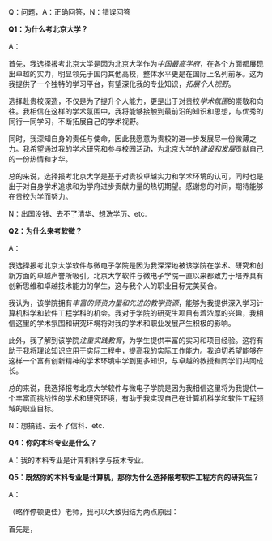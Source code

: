 
Q：问题，A：正确回答，N：错误回答

**Q1：为什么考北京大学？**

A：

首先，我选择报考北京大学是因为北京大学作为*中国最高学府*，在各个方面都展现出卓越的实力，明显领先于国内其他高校，整体水平更是在国际上名列前茅。这为我提供了一个独特的学习平台，有望深化我的专业知识，*拓展个人视野*。

选择赴贵校深造，不仅是为了提升个人能力，更是出于对贵校*学术氛围*的崇敬和向往。我相信在这样的学术氛围中，我将能够接触到最前沿的知识和思想，与优秀的同行一同学习，不断拓展自己的学术视野。

同时，我深知自身的责任与使命，因此我愿意为贵校的进一步发展尽一份微薄之力。我希望通过我的学术研究和参与校园活动，为北京大学的*建设和发展*贡献自己的一份热情和才华。

总的来说，选择报考北京大学是基于对贵校卓越实力和学术环境的认可，同时也是出于对自身学术追求和为学府进步贡献力量的热切期望。感谢您的时间，期待能够在贵校为学而努力。

N：出国没钱、去不了清华、想洗学历、etc.

**Q2：为什么来考软微？**

A：

我选择报考北京大学软件与微电子学院是因为我深深地被该学院在学术、研究和创新方面的卓越声誉所吸引。北京大学软件与微电子学院一直以来都致力于培养具有创新思维和卓越技术能力的学生，这与我个人的职业目标完美契合。

我认为，该学院拥有*丰富的师资力量和先进的教学资源*，能够为我提供深入学习计算机科学和软件工程学科的机会。我对于学院的研究生项目有着浓厚的兴趣，我相信这里的学术氛围和研究环境将对我的学术和职业发展产生积极的影响。

此外，我了解到该学院*注重实践教育*，为学生提供丰富的实习和项目经验。这将有助于我将理论知识应用于实际工程中，提高我的实际工作能力。我迫切希望能够在这样一个富有创新精神的学术环境中学到更多知识，与卓越的教授和同学们共同成长。

总的来说，我选择报考北京大学软件与微电子学院是因为我相信这里将为我提供一个丰富而挑战性的学术和研究环境，有助于我实现自己在计算机科学和软件工程领域的职业目标。

N：想搞钱、去不了信科、etc.

**Q4：你的本科专业是什么？**

A：我的本科专业是计算机科学与技术专业。

**Q5：既然你的本科专业是计算机，那你为什么选择报考软件工程方向的研究生？**

A：

（略作停顿更佳）老师，我可以大致归结为两点原因：

首先是，